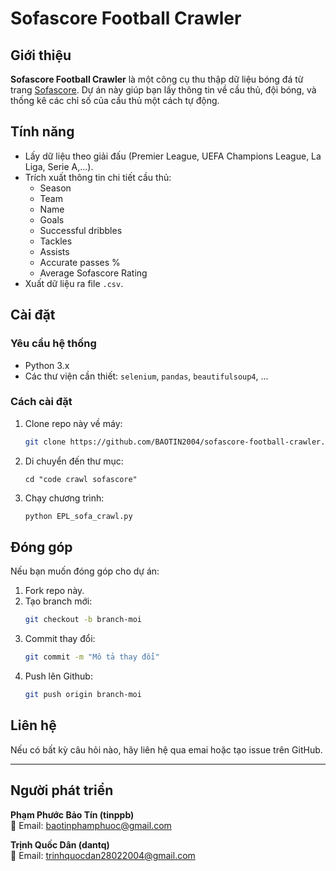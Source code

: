 # Sofascore Football Crawler

## Giới thiệu
**Sofascore Football Crawler** là một công cụ thu thập dữ liệu bóng đá từ trang [Sofascore](https://www.sofascore.com/). Dự án này giúp bạn lấy thông tin về cầu thủ, đội bóng, và thống kê các chỉ số của cầu thủ một cách tự động.

## Tính năng
- Lấy dữ liệu theo giải đấu (Premier League, UEFA Champions League, La Liga, Serie A,...).
- Trích xuất thông tin chi tiết cầu thủ:
  - Season
  - Team
  - Name
  - Goals
  - Successful dribbles
  - Tackles
  - Assists
  - Accurate passes %
  - Average Sofascore Rating
- Xuất dữ liệu ra file `.csv`.

## Cài đặt

### Yêu cầu hệ thống
- Python 3.x
- Các thư viện cần thiết: `selenium`, `pandas`, `beautifulsoup4`, ...

### Cách cài đặt
1. Clone repo này về máy:
   ```sh
   git clone https://github.com/BAOTIN2004/sofascore-football-crawler.git
2. Di chuyển đến thư mục:
    ```shsh
   cd "code crawl sofascore"
3. Chạy chương trình:
    ```sh 
    python EPL_sofa_crawl.py
## Đóng góp
Nếu bạn muốn đóng góp cho dự án:
1. Fork repo này.
2. Tạo branch mới:
    ```sh
    git checkout -b branch-moi
3. Commit thay đổi:
    ```sh
    git commit -m "Mô tả thay đổi"
4. Push lên Github:
    ```sh
    git push origin branch-moi

## Liên hệ
Nếu có bất kỳ câu hỏi nào, hãy liên hệ qua emai hoặc tạo issue trên GitHub.

---
## Người phát triển
**Phạm Phước Bảo Tín (tinppb)**  
📧 Email: [baotinphamphuoc@gmail.com](mailto:baotinphamphuoc@gmail.com)  

**Trịnh Quốc Dân (dantq)**  
📧 Email: [trinhquocdan28022004@gmail.com](mailto:trinhquocdan28022004@gmail.com)


